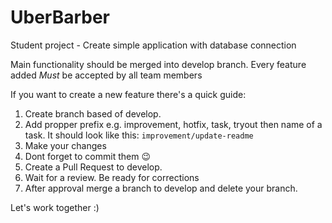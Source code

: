 # UberBarber
Student project - Create simple application with database connection

Main functionality should be merged into develop branch.
Every feature added $Must$ be accepted by all team members

If you want to create a new feature there's a quick guide:
1. Create branch based of develop.
2. Add propper prefix e.g. improvement, hotfix, task, tryout then name of a task. It should look like this: ```improvement/update-readme```
3. Make your changes
4. Dont forget to commit them 😉
5. Create a Pull Request to develop.
6. Wait for a review. Be ready for corrections
7. After approval merge a branch to develop and delete your branch.

Let's work together :) 
